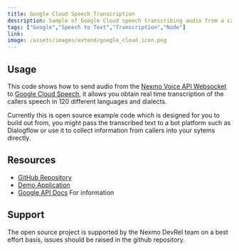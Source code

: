 ```yaml
---
title: Google Cloud Speech Transcription
description: Sample of Google Cloud speech transcribing audio from a call in realtime, supports 120 language/dialects
tags: ["Google","Speech to Text","Transcription","Node"]
link:
image: /assets/images/extend/google_cloud_icon.png
---
```


## Usage
This code shows how to send audio from the [Nexmo Voice API Websocket](https://developer.nexmo.com/voice/voice-api/guides/websockets) to  [Google Cloud Speech](https://cloud.google.com/speech-to-text/), it allows you obtain real time transcription of the callers speech in 120 different languages and dialects.

Currently this is open source example code which is designed for you to build out from, you might pass the transcribed text to a bot platform such as Dialogflow or use it to collect information from callers into your sytems directly. 

## Resources
* [GitHub Repository](https://github.com/nexmo-community/voice-google-speechtotext)
* [Demo Application](http://googlespeech.nexmodev.com/)
* [Google API Docs](https://cloud.google.com/speech-to-text/docs/) For information

## Support
The open source project is supported by the Nexmo DevRel team on a best effort basis, issues should be raised in the github repository.
